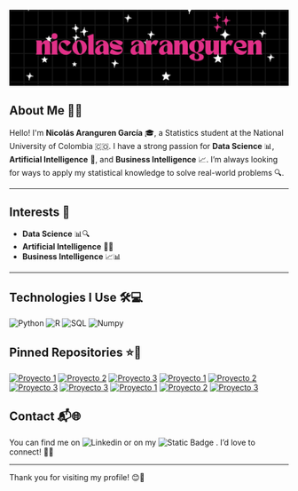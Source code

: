 
![Cover](portadita.jpg)

## About Me 👋✨

Hello! I'm **Nicolás Aranguren García** 🎓, a Statistics student at the National University of Colombia 🇨🇴. I have a strong passion for **Data Science** 📊, **Artificial Intelligence** 🤖, and **Business Intelligence** 📈. I’m always looking for ways to apply my statistical knowledge to solve real-world problems 🔍.

---

## Interests 🌟

- **Data Science** 📊🔍
- **Artificial Intelligence** 🤖💡
- **Business Intelligence** 📈📊

---

## Technologies I Use 🛠️💻

![Python](https://img.shields.io/badge/%F0%9F%90%8DPython-2A6041?style=for-the-badge)
![R](https://img.shields.io/badge/%F0%9F%93%8AR-EE4266?style=for-the-badge)
![SQL](https://img.shields.io/badge/%F0%9F%93%85%20SQL-2A1E5C?style=for-the-badge)
![Numpy](https://img.shields.io/badge/%F0%9F%94%A2NumPy-0E131F?style=for-the-badge)


<!--  📉 Tableau  📊 Power BI 🤖 TensorFlow 🧠 Scikit-learn 📊 Pandas 📈 Matplotlib -->

## Pinned Repositories ⭐📁

[![Proyecto 1](https://via.placeholder.com/150)](https://github.com/usuario/proyecto1)
[![Proyecto 2](https://via.placeholder.com/150)](https://github.com/usuario/proyecto2)
[![Proyecto 3](https://via.placeholder.com/150)](https://github.com/usuario/proyecto3)
[![Proyecto 1](https://via.placeholder.com/150)](https://github.com/usuario/proyecto1)
[![Proyecto 2](https://via.placeholder.com/150)](https://github.com/usuario/proyecto2)
[![Proyecto 3](https://via.placeholder.com/150)](https://github.com/usuario/proyecto3)
[![Proyecto 3](https://via.placeholder.com/150)](https://github.com/usuario/proyecto3)
[![Proyecto 1](https://via.placeholder.com/150)](https://github.com/usuario/proyecto1)
[![Proyecto 2](https://via.placeholder.com/150)](https://github.com/usuario/proyecto2)
[![Proyecto 3](https://via.placeholder.com/150)](https://github.com/usuario/proyecto3)


## Contact 📬🌐

You can find me on ![Linkedin](https://img.shields.io/badge/%F0%9F%A4%9DLinkedin-blue?style=for-the-badge&link=https%3A%2F%2Fwww.linkedin.com%2Fin%2Fminicotina%2F)
 or on my ![Static Badge](https://img.shields.io/badge/%F0%9F%90%99Github-black?style=for-the-badge&link=https%3A%2F%2Fgithub.com%2Fminicotina%2F)
. I’d love to connect! 🤝✨

---

Thank you for visiting my profile! 😊🎉

